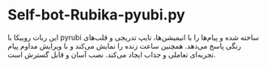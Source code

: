 # Self-bot-Rubika-pyubi.py
این ربات روبیکا با pyrubi ساخته شده و پیام‌ها را با انیمیشن‌ها، تایپ تدریجی و قلب‌های رنگی پاسخ می‌دهد. همچنین ساعت زنده را نمایش می‌کند و با ویرایش مداوم پیام تجربه‌ای تعاملی و جذاب ایجاد می‌کند. نصب آسان و قابل گسترش است.
